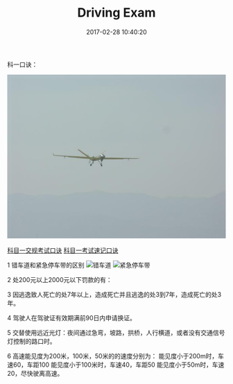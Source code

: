 ﻿---
title: Driving Exam
date: 2017-02-28 10:40:20
tags:
---

科一口诀：

![logo](Driving-Exam/yilong.jpg)

[科目一交规考试口诀](http://wenku.baidu.com/link?url=vzZx3NmlsbKHb9NdilH3_v51de_3_HUASRAqm6DVpFS4lOaRoqklSCU2lP1jR-GiRKXCPr357YgS-eH9l3RZVvhUEkTf4TEaxr_QxoslS8a)
[科目一考试速记口诀](http://jingyan.baidu.com/article/84b4f565cc5aff60f6da32f4.html)

<!--more-->

1 错车道和紧急停车带的区别
	![错车道](Driving-Exam/错车道.jpg "错车道")
	![紧急停车带](Driving-Exam/紧急停车带.jpg "紧急停车带")

2 处200元以上2000元以下罚款的有：

3 因逃逸致人死亡的处7年以上，造成死亡并且逃逸的处3到7年，造成死亡的处3年。

4 驾驶人在驾驶证有效期满前90日内申请换证。

5 交替使用远近光灯：夜间通过急弯，坡路，拱桥，人行横道，或者没有交通信号灯控制的路口时。

6 高速能见度为200米，100米，50米的的速度分别为：
	能见度小于200m时，车速60，车距100
	能见度小于100米时，车速40，车距50
	能见度小于50m时，车速20，尽快驶离高速。